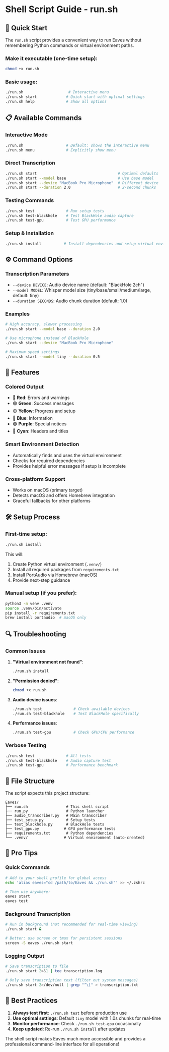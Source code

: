 # Shell Script Guide - run.sh

## 🚀 **Quick Start**

The `run.sh` script provides a convenient way to run Eaves without remembering Python commands or virtual environment paths.

### **Make it executable** (one-time setup):
```bash
chmod +x run.sh
```

### **Basic usage**:
```bash
./run.sh                    # Interactive menu
./run.sh start             # Quick start with optimal settings
./run.sh help              # Show all options
```

## 📋 **Available Commands**

### **Interactive Mode**
```bash
./run.sh                   # Default: shows the interactive menu
./run.sh menu              # Explicitly show menu
```

### **Direct Transcription**
```bash
./run.sh start                                    # Optimal defaults
./run.sh start --model base                       # Use base model
./run.sh start --device "MacBook Pro Microphone"  # Different device
./run.sh start --duration 2.0                     # 2-second chunks
```

### **Testing Commands**
```bash
./run.sh test              # Run setup tests
./run.sh test-blackhole    # Test BlackHole audio capture
./run.sh test-gpu          # Test GPU performance
```

### **Setup & Installation**
```bash
./run.sh install          # Install dependencies and setup virtual environment
```

## ⚙️ **Command Options**

### **Transcription Parameters**
- `--device DEVICE`: Audio device name (default: "BlackHole 2ch")
- `--model MODEL`: Whisper model size (tiny/base/small/medium/large, default: tiny)
- `--duration SECONDS`: Audio chunk duration (default: 1.0)

### **Examples**
```bash
# High accuracy, slower processing
./run.sh start --model base --duration 2.0

# Use microphone instead of BlackHole
./run.sh start --device "MacBook Pro Microphone"

# Maximum speed settings
./run.sh start --model tiny --duration 0.5
```

## 🎨 **Features**

### **Colored Output**
- 🔴 **Red**: Errors and warnings
- 🟢 **Green**: Success messages
- 🟡 **Yellow**: Progress and setup
- 🔵 **Blue**: Information
- 🟣 **Purple**: Special notices
- 🔵 **Cyan**: Headers and titles

### **Smart Environment Detection**
- Automatically finds and uses the virtual environment
- Checks for required dependencies
- Provides helpful error messages if setup is incomplete

### **Cross-platform Support**
- Works on macOS (primary target)
- Detects macOS and offers Homebrew integration
- Graceful fallbacks for other platforms

## 🛠️ **Setup Process**

### **First-time setup**:
```bash
./run.sh install
```

This will:
1. Create Python virtual environment (`.venv/`)
2. Install all required packages from `requirements.txt`
3. Install PortAudio via Homebrew (macOS)
4. Provide next-step guidance

### **Manual setup** (if you prefer):
```bash
python3 -m venv .venv
source .venv/bin/activate
pip install -r requirements.txt
brew install portaudio  # macOS only
```

## 🔍 **Troubleshooting**

### **Common Issues**

1. **"Virtual environment not found"**:
   ```bash
   ./run.sh install
   ```

2. **"Permission denied"**:
   ```bash
   chmod +x run.sh
   ```

3. **Audio device issues**:
   ```bash
   ./run.sh test              # Check available devices
   ./run.sh test-blackhole    # Test BlackHole specifically
   ```

4. **Performance issues**:
   ```bash
   ./run.sh test-gpu          # Check GPU/CPU performance
   ```

### **Verbose Testing**
```bash
./run.sh test              # All tests
./run.sh test-blackhole    # Audio capture test
./run.sh test-gpu          # Performance benchmark
```

## 📁 **File Structure**

The script expects this project structure:
```
Eaves/
├── run.sh                 # This shell script
├── run.py                 # Python launcher
├── audio_transcriber.py   # Main transcriber
├── test_setup.py          # Setup tests
├── test_blackhole.py      # BlackHole tests
├── test_gpu.py           # GPU performance tests
├── requirements.txt       # Python dependencies
└── .venv/                # Virtual environment (auto-created)
```

## 🚀 **Pro Tips**

### **Quick Commands**
```bash
# Add to your shell profile for global access
echo 'alias eaves="cd /path/to/Eaves && ./run.sh"' >> ~/.zshrc

# Then use anywhere:
eaves start
eaves test
```

### **Background Transcription**
```bash
# Run in background (not recommended for real-time viewing)
./run.sh start &

# Better: use screen or tmux for persistent sessions
screen -S eaves ./run.sh start
```

### **Logging Output**
```bash
# Save transcription to file
./run.sh start 2>&1 | tee transcription.log

# Only save transcription text (filter out system messages)
./run.sh start 2>/dev/null | grep "^\[" > transcription.txt
```

## 🎯 **Best Practices**

1. **Always test first**: `./run.sh test` before production use
2. **Use optimal settings**: Default `tiny` model with 1.0s chunks for real-time
3. **Monitor performance**: Check `./run.sh test-gpu` occasionally
4. **Keep updated**: Re-run `./run.sh install` after updates

The shell script makes Eaves much more accessible and provides a professional command-line interface for all operations!
